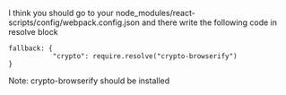 I think you should go to your node_modules/react-scripts/config/webpack.config.json and there write the following code in resolve block

```
fallback: {
           "crypto": require.resolve("crypto-browserify")
}  
```
Note: crypto-browserify should be installed
